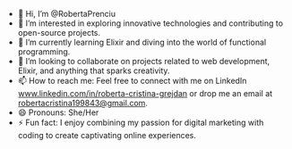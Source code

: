 - 👋 Hi, I’m @RobertaPrenciu
- 👀 I’m interested in exploring innovative technologies and contributing to open-source projects.
- 🌱 I’m currently learning Elixir and diving into the world of functional programming.
- 💞️ I’m looking to collaborate on projects related to web development, Elixir, and anything that sparks creativity.
- 📫 How to reach me: Feel free to connect with me on LinkedIn www.linkedin.com/in/roberta-cristina-grejdan or drop me an email at robertacristina199843@gmail.com.
- 😄 Pronouns: She/Her
- ⚡ Fun fact: I enjoy combining my passion for digital marketing with coding to create captivating online experiences.

<!---
RobertaPrenciu/RobertaPrenciu is a ✨ special ✨ repository because its `README.md` (this file) appears on your GitHub profile.
You can click the Preview link to take a look at your changes.
--->
